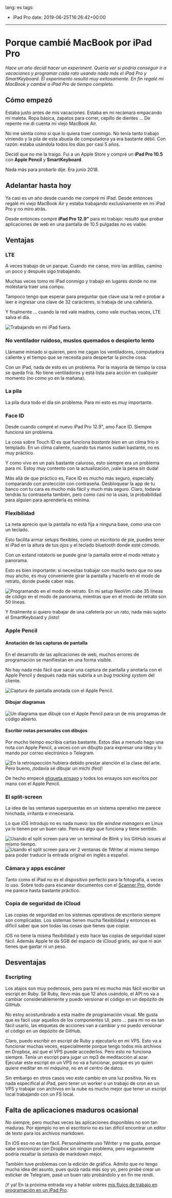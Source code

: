 lang: es
tags:
  - iPad Pro
date: 2019-06-25T16:26:42+00:00

---

# Porque cambié MacBook por iPad Pro

_Hace un año decidí hacer un experiment. Quería ver si podría conseguir ir a vacaciones y programar cada rato usando nada más el iPad Pro y SmartKeyboard. El experimento resultó muy exitosamente. En fin regalé mi MacBook y cambié a iPad Pro de tiempo completo._

## Cómo empezó

Estaba justo antes de mis vacaciones. Estaba en mi recámara empacando mi maleta. Ropa básica, zapatos para correr, cepillo de dientes ... De repente me di cuenta mi viejo MacBook Air.

No me sentía como si que lo quiera traer conmigo. No tenía tanto trabajo viniendo y la pila de esta abuela de computadora ya era bastante débil. Con razón: estaba usándola todos los días por casi 5 años.

Decidí que no me la traigo. Fui a un Apple Store y compré un **iPad Pro 10.5** con **Apple Pencil** y **SmartKeyboard**.

Nada más para probarlo dije. Era junio 2018.

## Adelantar hasta hoy

Ya casi es un año desde cuando me compré mi iPad. Desde entonces regalé mi viejo MacBook Air y estaba trabajando exclusivamente en mi iPad Pro y no miro atrás.

Desde entonces compré **iPad Pro 12.9"** para mi trabajo: resultó que probar aplicaciones de web en una pantalla de 10.5 pulgadas no es viable.

## Ventajas

### LTE

A veces trabajo de un parque. Cuando me canse, miro las ardillas, camino un poco y después sigo trabajando.

Muchas veces tomo mi iPad conmigo y trabajo en lugares donde no me molestaría traer una compu.

Tampoco tengo que esperar para preguntar que clave usa la red o probar a leer e ingresar una clave de 32 carácteres, si trabaja de una cafetería.

Y finalmente ... cuando la red vale madres, como vale muchas veces, LTE salva el día.

![Trabajando en mi iPad fuera.](working-outside.jpg)

### No ventilador ruidoso, muslos quemados o despierto lento

Llámame mimado si quieren, pero me cagan los ventiladores, computadora caliente y el tiempo que se necesita para despertar la pinche cosa.

Con un iPad, nada de esto es un problema. Por la mayoría de tiempo la cosa se queda fría. No tiene ventiladores y está lista para acción en cualquier momento (no como yo en la mañana).

### La pila

La pila dura todo el día sin problema. Para mi esto es muy importante.

### Face ID

Desde cuando compré el nuevo iPad Pro 12.9", amo Face ID. Siempre funciona sin problema.

La cosa sobre Touch ID es que funciona _bastante bien_ en un clima frío o templado. En un clima caliente, cuando tus manos sudan bastante, no es muy práctico.

Y como vivo en un país bastante caluroso, esto siempre era un problema para mi. Estoy muy contento con la actualización, ¡vale la pena sin duda!

Más allá de que práctico es, Face ID es mucho más seguro, especially comparando con protección con contraseña. Desbloquear la app de tu banco con tu cara es mucho más fácil y much más seguro. Claro, todavía tendrás tu contraseña también, pero como casi no la usas, la probabilidad para alguien para aprenderla es mínima.

### Flexibilidad

La neta aprecio que la pantalla no está fija a ninguna base, como una con un teclado.

Esto facilita armar setups flexibles, como un escritorio de pie, puedes tener el iPad en la altura de tus ojos y el teclado bluetooth donde esté cómodo.

Con un estand rotatorio se puede girar la pantalla entre el modo retrato y panorama.

Esto es bien importante: si necesitas trabajar con mucho texto que no sea muy ancho, es muy conveniente girar la pantalla y hacerlo en el modo de retrato, donde puede caber más.

![Programando en el modo de retrato. En mi setup NeoVim cabe 35 líneas de código en el modo de panorama, mientras que en el modo de retrato son 50 líneas.](portrait-mode-editing.png)

Y finalmente si quiero trabajar de una cafetería por un rato, nada más sujeto el SmartKeyboard y ¡listo!

### Apple Pencil

#### Anotación de las capturas de pantalla

En el desarrollo de las aplicaciones de web, muchos errores de programación se manifiestan en una forma visible.

No hay nada más fácil que sacar una captura de pantalla y anotarla con el Apple Pencil y después nada más subirla a un _bug tracking system_ del cliente.

![Captura de pantalla anotada con el Apple Pencil.](screenshot-annotation.jpg)

#### Dibujar diagramas

![Un diagrama que dibujé con el Apple Pencil para un de mis programas de código abierto.](diagram.jpg)

#### Escribir notas personales con dibujos

Por mucho tiempo escribía cartas bastante. Estos días a menudo hago una nota con Apple Pencil, a veces con un dibujito para expresar una idea y lo mando por correo electrónico o Telegram.

![En la retrospección hubiera debido prestar atención el la clase del arte. Pero bueno, ¡todavía sé dibujar un michi (feo)!](michi.jpg)

De hecho empecé [etiqueta ensayo](/etiquetas/ensayo) y todos los ensayos son escritos por mano con el Apple Pencil.

### El split-screen

La idea de las ventanas superpuestas en un sistema operativo me parece hinchada, irritanta e innecesaria.

Lo que iOS introdujo no es nada nuevo: los _tile window managers_ en Linux ya lo tienen por un buen rato. Pero es algo que funciona y tiene sentido.

![Usando el split screen para ver un terminal de Blink y los GitHub issues al mismo tiempo.](split-screen-1.png)
![Usando el split screen para ver 2 ventanas de 1Writer al mismo tiempo para poder traducir la entrada original en inglés a español.](split-screen-2.png)

### Cámara y apps escáner

Tanto como el iPad no es el dispositivo perfecto para la fotografía, a veces lo uso. Sobre todo para escanear documentos con el [Scanner Pro][scanner-pro-app], donde me parece hasta bastante práctico.

### Copia de seguridad de iCloud

Las copias de seguridad en los sistemas operativos de escritorio siempre son complicadas. Los sistemas tienen mucha flexibilidad y entonces es difícil saber que son todas las cosas que tienes que copiar.

iOS no tiene la misma flexibilidad y esto hace las copias de seguridad súper fácil. Además Apple te da 5GB del espacio de iCloud gratis, así que ni aún tienes que gastar ni un peso.

## Desventajas

### Escripting

Los atajos son muy poderosos, pero para mi es mucho más fácil escribir un escript en Ruby. Sé Ruby, llevo más que 12 años usándolo, el API no va a cambiar considerablemente y puedo versionar el código en un depózito de GitHub.

No estoy acostumbrado a esta madre de programación visual. Me gusta que es fácil usar aquellos de los componentes UI, pero ... para mi no es tan fácil usarlo, las etiquetas de acciones van a cambiar y no puedo versionar el código en un depózito de GitHub.

Claro, puedo escribir en escript de Ruby y ejecutarlo en mi VPS. Esto va a funcionar muchas veces, especialmente porque tengo todos mis archivos en Dropbox, así que el VPS puede accederlos. Pero esto no funciona siempre. Tenía un escript para jugar un mp3 de meditacción al azar. Ejecutar este escript en un VPS no va a funcionar, porque es yo quien quiere meditar en _mi máquina_, no en el centro de datos.

Sin embargo en otros casos veo este cambio en una luz positiva. No es nada especifical al iPad, pero tener un worker o un trabajo de cron en un VPS y trabajar con archivos en la nube es mucho mejor que tener un escript local trabajando con un FS local.

## Falta de aplicaciones maduros ocasional

No siempre, pero muchas veces las aplicaciones disponibles no son tan maduras. Por ejemplo no en el escritorio no es tan difícil encontrar un editor de texto para los archivos markdown.

En iOS eso no es tan fácil. Personalmente uso 1Writer y me gusta, porque sabe sincronizar con Dropbox sin ningún problema, pero seguramente podría resaltar la sintaxis de markdown mejor.

También tuve problemas con la edición de gráfica. Admito que no tengo mucha idea del asunto, pues quizá nada más soy yo, pero probé crear un esticker de Telegram, pasé un buen rato probándolo y en fin me rendí.

¡Y ya! En la próxima entrada voy a hablar sobres [mis flujos de trabajo en programación en un iPad Pro](/entradas/programacion-en-ipad-pro).


[scanner-pro-app]: https://readdle.com/scannerpro